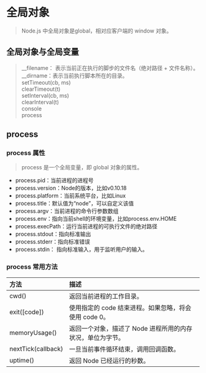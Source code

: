 # 全局对象

> Node.js 中全局对象是global，相对应客户端的 window 对象。

## 全局对象与全局变量

>  __filename： 表示当前正在执行的脚步的文件名（绝对路径 + 文件名称）。  
>  __dirname：表示当前执行脚本所在的目录。  
>  setTimeout(cb, ms)  
>  clearTimeout(t)  
>  setInterval(cb, ms)  
>  clearInterval(t)   
>  console  
>  process  

## process
### process 属性

> process 是一个全局变量，即 global 对象的属性。

-  process.pid：当前进程的进程号
-  process.version：Node的版本，比如v0.10.18
-  process.platform：当前系统平台，比如Linux
-  process.title：默认值为“node”，可以自定义该值
-  process.argv：当前进程的命令行参数数组
-  process.env：指向当前shell的环境变量，比如process.env.HOME
-  process.execPath：运行当前进程的可执行文件的绝对路径
-  process.stdout：指向标准输出
-  process.stderr：指向标准错误
-  process.stdin： 指向标准输入，用于监听用户的输入。

### process 常用方法

| 方法 | 描述 |
| :- | :- |
| cwd() | 返回当前进程的工作目录。 |
| exit([code]) | 使用指定的 code 结束进程。如果忽略，将会使用 code 0。 |
| memoryUsage() | 返回一个对象，描述了 Node 进程所用的内存状况，单位为字节。 |
| nextTick(callback) | 一旦当前事件循环结束，调用回调函数。 |
| uptime() | 返回 Node 已经运行的秒数。 |
